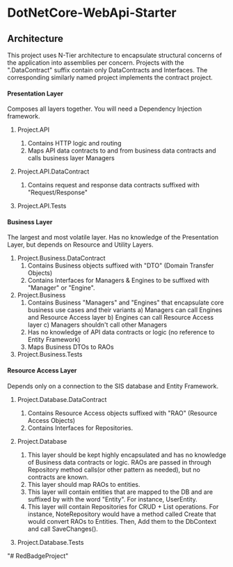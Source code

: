 # DotNetCore-WebApi-Starter

## Architecture
This project uses N-Tier architecture to encapsulate structural concerns of the application into assemblies per concern.
Projects with the ".DataContract" suffix contain only DataContracts and Interfaces. The corresponding similarly named project implements the contract project.

#### Presentation Layer
Composes all layers together. You will need a Dependency Injection framework.
1) Project.API
    1) Contains HTTP logic and routing
    2) Maps API data contracts to and from business data contracts and calls business layer Managers 
  
2) Project.API.DataContract
    1) Contains request and response data contracts suffixed with "Request/Response"
  
3) Project.API.Tests

#### Business Layer
The largest and most volatile layer. Has no knowledge of the Presentation Layer, but depends on Resource and Utility Layers.
1) Project.Business.DataContract
    1) Contains Business objects suffixed with "DTO" (Domain Transfer Objects)
    2) Contains Interfaces for Managers & Engines to be suffixed with "Manager" or "Engine".
2) Project.Business
    1) Contains Business "Managers" and "Engines" that encapsulate core business use cases and their variants
        a) Managers can call Engines and Resource Access layer
        b) Engines can call Resource Access layer
        c) Managers shouldn't call other Managers
    2) Has no knowledge of API data contracts or logic (no reference to Entity Framework)
    3) Maps Business DTOs to RAOs
3) Project.Business.Tests

#### Resource Access Layer
Depends only on a connection to the SIS database and Entity Framework.
1) Project.Database.DataContract
    1) Contains Resource Access objects suffixed with "RAO" (Resource Access Objects)
    2) Contains Interfaces for Repositories.
2) Project.Database
    1) This layer should be kept highly encapsulated and has no knowledge of Business data contracts or logic. RAOs are passed in through Repository method calls(or other pattern as needed), but no contracts are known.
    2) This layer should map RAOs to entities. 
    3) This layer will contain entities that are mapped to the DB and are suffixed by with the word "Entity". For instance, UserEntity.
    4) This layer will contain Repositories for CRUD + List operations. For instance, NoteRepository would have a method called Create that would convert RAOs to Entities. Then, Add them to the DbContext and call SaveChanges().

3) Project.Database.Tests

"# RedBadgeProject" 
